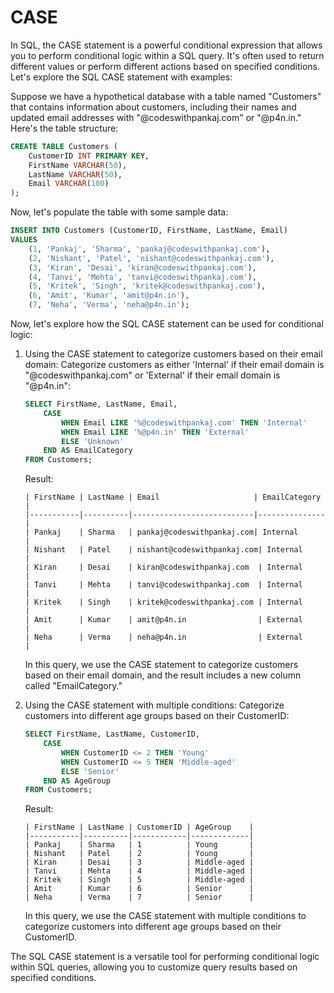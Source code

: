 # CASE

In SQL, the CASE statement is a powerful conditional expression that allows you to perform conditional logic within a SQL query. It's often used to return different values or perform different actions based on specified conditions. Let's explore the SQL CASE statement with examples:

Suppose we have a hypothetical database with a table named "Customers" that contains information about customers, including their names and updated email addresses with "@codeswithpankaj.com" or "@p4n.in." Here's the table structure:

```sql
CREATE TABLE Customers (
    CustomerID INT PRIMARY KEY,
    FirstName VARCHAR(50),
    LastName VARCHAR(50),
    Email VARCHAR(100)
);
```

Now, let's populate the table with some sample data:

```sql
INSERT INTO Customers (CustomerID, FirstName, LastName, Email)
VALUES
    (1, 'Pankaj', 'Sharma', 'pankaj@codeswithpankaj.com'),
    (2, 'Nishant', 'Patel', 'nishant@codeswithpankaj.com'),
    (3, 'Kiran', 'Desai', 'kiran@codeswithpankaj.com'),
    (4, 'Tanvi', 'Mehta', 'tanvi@codeswithpankaj.com'),
    (5, 'Kritek', 'Singh', 'kritek@codeswithpankaj.com'),
    (6, 'Amit', 'Kumar', 'amit@p4n.in'),
    (7, 'Neha', 'Verma', 'neha@p4n.in');
```

Now, let's explore how the SQL CASE statement can be used for conditional logic:

1. Using the CASE statement to categorize customers based on their email domain:
   Categorize customers as either 'Internal' if their email domain is "@codeswithpankaj.com" or 'External' if their email domain is "@p4n.in":

   ```sql
   SELECT FirstName, LastName, Email,
       CASE
           WHEN Email LIKE '%@codeswithpankaj.com' THEN 'Internal'
           WHEN Email LIKE '%@p4n.in' THEN 'External'
           ELSE 'Unknown'
       END AS EmailCategory
   FROM Customers;
   ```

   Result:
   ```
   | FirstName | LastName | Email                     | EmailCategory |
   |-----------|----------|---------------------------|---------------|
   | Pankaj    | Sharma   | pankaj@codeswithpankaj.com| Internal      |
   | Nishant   | Patel    | nishant@codeswithpankaj.com| Internal      |
   | Kiran     | Desai    | kiran@codeswithpankaj.com  | Internal      |
   | Tanvi     | Mehta    | tanvi@codeswithpankaj.com  | Internal      |
   | Kritek    | Singh    | kritek@codeswithpankaj.com | Internal      |
   | Amit      | Kumar    | amit@p4n.in                | External      |
   | Neha      | Verma    | neha@p4n.in                | External      |
   ```

   In this query, we use the CASE statement to categorize customers based on their email domain, and the result includes a new column called "EmailCategory."

2. Using the CASE statement with multiple conditions:
   Categorize customers into different age groups based on their CustomerID:

   ```sql
   SELECT FirstName, LastName, CustomerID,
       CASE
           WHEN CustomerID <= 2 THEN 'Young'
           WHEN CustomerID <= 5 THEN 'Middle-aged'
           ELSE 'Senior'
       END AS AgeGroup
   FROM Customers;
   ```

   Result:
   ```
   | FirstName | LastName | CustomerID | AgeGroup    |
   |-----------|----------|------------|-------------|
   | Pankaj    | Sharma   | 1          | Young       |
   | Nishant   | Patel    | 2          | Young       |
   | Kiran     | Desai    | 3          | Middle-aged |
   | Tanvi     | Mehta    | 4          | Middle-aged |
   | Kritek    | Singh    | 5          | Middle-aged |
   | Amit      | Kumar    | 6          | Senior      |
   | Neha      | Verma    | 7          | Senior      |
   ```

   In this query, we use the CASE statement with multiple conditions to categorize customers into different age groups based on their CustomerID.

The SQL CASE statement is a versatile tool for performing conditional logic within SQL queries, allowing you to customize query results based on specified conditions.
